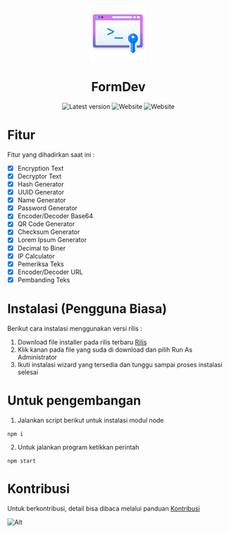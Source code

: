 <p align="center">
  <img width="128" align="center" src="/build/FormDev.png">
</p>
<h1 align="center">
  FormDev
</h1>
<p align="center">
  <a style="text-decoration:none" href="https://github.com/rzak23/FormDev/releases" target="_blank">
    <img src="https://img.shields.io/badge/version-1.21.31-green" alt="Latest version" />
  </a>
  <a style="text-decoration:none" href="https://formdev.my.id" target="_blank">
    <img src="https://img.shields.io/badge/website-formdev.my.id-yellow" alt="Website" />
  </a>
  <a style="text-decoration:none" href="https://electronjs.org" target="_blank">
    <img src="https://img.shields.io/badge/build-electron-blue?logo=electron" alt="Website" />
  </a>
</p>

# Fitur

Fitur yang dihadirkan saat ini :

- [x] Encryption Text
- [x] Decryptor Text
- [x] Hash Generator
- [x] UUID Generator
- [x] Name Generator
- [x] Password Generator
- [x] Encoder/Decoder Base64
- [x] QR Code Generator
- [x] Checksum Generator
- [x] Lorem Ipsum Generator
- [x] Decimal to Biner
- [x] IP Calculator
- [x] Pemeriksa Teks
- [x] Encoder/Decoder URL
- [x] Pembanding Teks

# Instalasi (Pengguna Biasa)

Berikut cara instalasi menggunakan versi rilis :

1. Download file installer pada rilis terbaru [Rilis](https://github.com/rzak23/FormDev/releases)
2. Klik kanan pada file yang suda di download dan pilih Run As Administrator
3. Ikuti instalasi wizard yang tersedia dan tunggu sampai proses instalasi selesai

# Untuk pengembangan

1. Jalankan script berikut untuk instalasi modul node
```
npm i
```
2. Untuk jalankan program ketikkan perintah
```
npm start
```

# Kontribusi

Untuk berkontribusi, detail bisa dibaca melalui panduan [Kontribusi](CONTRIBUTING.md)

![Alt](https://repobeats.axiom.co/api/embed/e8596283d620ecf46f9b2352d45823901610e81a.svg "Repobeats analytics image")